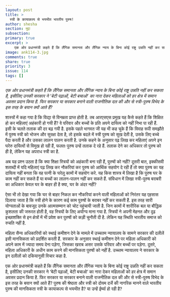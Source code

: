 ```yaml
---
layout: post
title: >
  स्त्री के कायाकल्प से भयभीत भारतीय पुरुष!
author: shesha
section: मुद्दा
subsection:
primary: true
excerpt: >
    एक ओर प्रधानमंत्री कहते हैं कि लैंगिक समानता और लैंगिक न्याय के बिना कोई राष्ट्र उन्नति नहीं कर सकता है, इसीलिए उनकी सरकार ने ‘बेटी पढ़ाओं, बेटी बचाओ’ का नारा देकर महिलाओं को हर क्षेत्र में समान अवसर प्रदान किया है. फिर सरकार या सरकार बनाने वाली राजनीतिक दल की और से स्त्री-पुरुष विभेद के इस तरह के बयान क्यों आते हैं?
image: ank114-3.jpg
comments: true
share: true
priority: 3
issue: 114
tags: []
---
```

*एक ओर प्रधानमंत्री कहते हैं कि लैंगिक समानता और लैंगिक न्याय के बिना कोई राष्ट्र उन्नति नहीं कर सकता है, इसीलिए उनकी सरकार ने ‘बेटी पढ़ाओं, बेटी बचाओ’ का नारा देकर महिलाओं को हर क्षेत्र में समान अवसर प्रदान किया है. फिर सरकार या सरकार बनाने वाली राजनीतिक दल की और से स्त्री-पुरुष विभेद के इस तरह के बयान क्यों आते हैं?*

शास्त्रों में कहा गया है कि विद्या से विनम्रता प्राप्त होती है. तब आरएसएस प्रमुख यह कैसे कहते हैं कि शिक्षित हो कर महिलाएं अहंकारी हो गयी हैं? वे परिवार और बच्चों के प्रति अपने दायित्व को नहीं निभा पा रही हैं. इसी के चलते तलाक की दर बढ़ गयी है. इसके पहले भागवत जी यह भी कह चुके हैं कि विवाह रूपी समझौते में पुरुष स्त्री को भोजन और सुरक्षा देता है, तो इसके बदले में स्त्री पुरुष को सुख देती है, उसके लिए बच्चे पैदा करती है और उसका लालन पालन करती है. उनके कहने के अनुसार पढ़ लिख कर महिलाएं अपने इन घरेरु दायित्वों से विमुख हो रही हैं, फलतः पुरुष उन्हें तलाक दे रहे हैं. तलाक देने का अधिकार तो पुरुष को ही है, लेकिन यह अपराध स्त्री का है.

अब यह प्रश्न उठता है कि क्या शिक्षा स्त्रियों को अहंकारी बना रही हैं, पुरुषों को नहीं? दूसरी बात, इक्कीसवी शताब्दी में यदि महिलाएं पढ़ लिख कर नौकरियां कर पुरुष को आर्थिक सहयोग दे रही हैं तो क्या पुरुष का यह दायित्व नहीं बनता कि वह पत्नी के घरेलु कामों में सहयोग करे. यह किस शास्त्र में लिखा है कि पुरुष घर के काम नहीं कर सकते हैं या बच्चों का लालन-पालन नहीं कर सकते हैं. संविधान में लिखा स्त्री-पुरुष बराबरी का अधिकार केवल घर के बाहर ही है क्या, घर के अंदर नहीं?

ऐसा भी तो देखा गया कि घर से बाहर निकल कर नौकरियां करने वाली महिलाओं को निरंतर यह एहसास दिलाया जाता है कि स्त्री होने के कारण कई काम पुरुषों के बराबर नहीं कर सकती हैं. इस तरह सारी योग्यताओं के बावजूद उनके आत्मसम्मान को चोट पहुंचायी जाती है. जिन कामों में शारीरिक बल या बौद्धिक कुशलता की जरूरत होती है, वह स्त्रियों के लिए अयोग्य माना गया है. स्त्रियों ने अपनी मेहनत और दृढ़ इच्छाशक्ति से इन क्षेत्रों में भी प्रवेश कर पुरुषों को कड़ी चुनौती दी है. लेकिन यह स्थिति भारतीय समाज को रुचति नहीं है.

महिला सैन्य अधिकारियों को स्थाई कमीशन देने के मामले में उच्चतम न्यायालय के सामने सरकार की दलीलें इसी मानसिकता को प्रदर्शित करती हैं. सरकार के अनुसार स्थाई कमीशन देने पर महिला अधिकारी को अपने काम में ज्यादा समय देना पड़ेगा, जिसका खराब असर उसके परिवार और बच्चों पर पड़ेगा. दूसरे, महिला अधिकारी के अधीन काम करने की मानसिकता पुरुषों को नहीं है. उच्च्तम न्यायालय ने सरकार के इन दलीलों को दकियानूसी विचार कहा है.

एक ओर प्रधानमंत्री कहते हैं कि लैंगिक समानता और लैंगिक न्याय के बिना कोई राष्ट्र उन्नति नहीं कर सकता है, इसीलिए उनकी सरकार ने ‘बेटी पढ़ाओं, बेटी बचाओ’ का नारा देकर महिलाओं को हर क्षेत्र में समान अवसर प्रदान किया है. फिर सरकार या सरकार बनाने वाली राजनीतिक दल की और से स्त्री-पुरुष विभेद के इस तरह के बयान क्यों आते हैं? पुरुष की श्रेष्ठता और स्त्री को दोयम दर्जे की नागरिक मानने वाले भारतीय पुरुष की मानसिकता स्त्री के कायाकल्प से भयभीत है? या उन्हें ईर्ष्या हो रही है?
